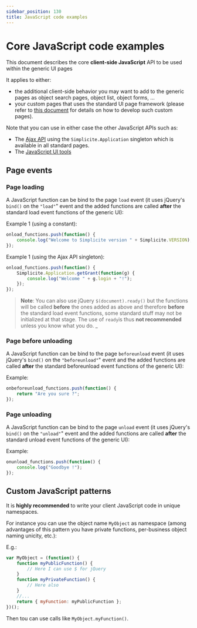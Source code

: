 ```yaml
---
sidebar_position: 130
title: JavaScript code examples
---
```


Core JavaScript code examples
=============================

This document describes the core **client-side JavaScript** API to be used within the generic UI pages

It applies to either:

- the additional client-side behavior you may want to add to the generic pages as object search pages, object list, object forms, ...
- your custom pages that uses the standard UI page framework (please refer to [this document](/docs/core/externalobject-code-examples) for details on how to develop such custom pages).

Note that you can use in either case the other JavaScript APIs such as:

- The [Ajax API](/docs/integration/librairies/ajax-api) using the `Simplicite.Application` singleton which is available in all standard pages.
- The [JavaScript UI tools](/docs/core/ui-tools-code-examples)

Page events
-----------

### Page loading

A JavaScript function can be bind to the page `load` event (it uses jQuery's `bind()` on the `"load"`" event
and the added functions are called **after** the standard load event functions of the generic UI):

Example 1 (using a constant):

```javascript
onload_functions.push(function() {
	console.log("Welcome to Simplicite version " + Simplicite.VERSION);
});
```
Example 1 (using the Ajax API singleton):

```javascript
onload_functions.push(function() {
	Simplicite.Application.getGrant(function(g) {
		console.log("Welcome " + g.login + "!");
	});
});
```

> **Note**: You can also use jQuery `$(document).ready()` but the functions will be called **before** the ones added as above and therefore **before** the standard
> load event functions, some standard stuff may not be initialized at that stage. The use of `ready`is thus **not recommended** unless you know what you do.
_
### Page before unloading

A JavaScript function can be bind to the page `beforeunload` event (it uses jQuery's `bind()` on the `"beforeunload"`" event and the added functions are called **after** the standard beforeunload event functions of the generic UI):

Example:

```javascript
onbeforeunload_functions.push(function() {
	return "Are you sure ?";
});
```

### Page unloading

A JavaScript function can be bind to the page `unload` event (it uses jQuery's `bind()` on the `"unload"`" event and the added functions are called **after** the standard unload event functions of the generic UI):

Example:

```javascript
onunload_functions.push(function() {
	console.log("Goodbye !");
});
```

<!-- 
### Main _Enter_ key press event

**TO BE COMPLETED**
-->

<!--
### Main _Esc_ key press event

**TO BE COMPLETED**
-->

<!-- Object form events
------------------

**TO BE COMPLETED**
-->

Custom JavaScript patterns
--------------------------

It is **highly recommended** to write your client JavaScript code in unique namespaces.

For instance you can use the object name `MyObject` as namespace (among advantages of this pattern you have private functions, per-business object naming unicity, etc.): 

E.g.:

```javascript
var MyObject = (function() {
    function myPublicFunction() {
        // Here I can use $ for jQuery
    }
    function myPrivateFunction() {
        // Here also
    }
    //...
    return { myFunction: myPublicFunction };
})();
```

Then tou can use calls like `MyObject.myFunction()`.
